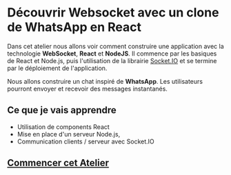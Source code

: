 # Découvrir Websocket avec un clone de WhatsApp en React

Dans cet atelier nous allons voir comment construire une application avec la technologie **WebSocket**, **React** et **NodeJS**. Il commence par les basiques de React et Node.js, puis l'utilisation de la librairie [Socket.IO](https://github.com/socketio/socket.io) et se termine par le déploiement de l'application.

Nous allons construire un chat inspiré de **WhatsApp**. Les utilisateurs pourront envoyer et recevoir des messages instantanés.

## Ce que je vais apprendre

-   Utilisation de components React
-   Mise en place d'un serveur Node.js,
-   Communication clients / serveur avec Socket.IO

## [Commencer cet Atelier](https://ateliers.pcailly.dev/websockets-whatsapp-clone)
